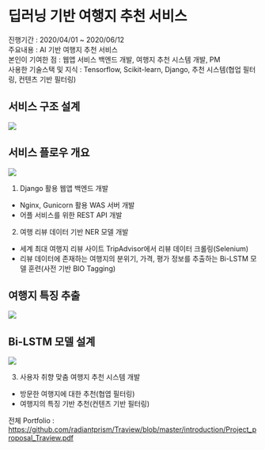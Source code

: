 # 딥러닝 기반 여행지 추천 서비스

진행기간 : 2020/04/01 ~ 2020/06/12  
주요내용 : AI 기반 여행지 추천 서비스  
본인이 기여한 점 : 웹앱 서비스 백엔드 개발, 여행지 추천 시스템 개발, PM  
사용한 기술스택 및 지식 : Tensorflow, Scikit-learn, Django, 추천 시스템(협업 필터링, 컨텐츠 기반 필터링)  

## 서비스 구조 설계
<img src="https://github.com/radiantprism/Traview/blob/master/traview_architecture.PNG">

## 서비스 플로우 개요
<img src="https://github.com/radiantprism/Traview/blob/master/traview_service_flow.PNG">

1. Django 활용 웹앱 백엔드 개발
- Nginx, Gunicorn 활용 WAS 서버 개발
- 어플 서비스를 위한 REST API 개발

2. 여행 리뷰 데이터 기반 NER 모델 개발
- 세계 최대 여행지 리뷰 사이트 TripAdvisor에서 리뷰 데이터 크롤링(Selenium)
- 리뷰 데이터에 존재하는 여행지의 분위기, 가격, 평가 정보를 추출하는 Bi-LSTM 모델 훈련(사전 기반 BIO Tagging)

## 여행지 특징 추출
<img src="https://github.com/radiantprism/Traview/blob/master/tourism_feature.PNG">

## Bi-LSTM 모델 설계
<img src="https://github.com/radiantprism/Traview/blob/master/Bi-LSTM blueprint.PNG">

3. 사용자 취향 맞춤 여행지 추천 시스템 개발
- 방문한 여행지에 대한 추천(협엽 필터링)
- 여행지의 특징 기반 추천(컨텐츠 기반 필터링)

전체 Portfolio : https://github.com/radiantprism/Traview/blob/master/introduction/Project_proposal_Traview.pdf
